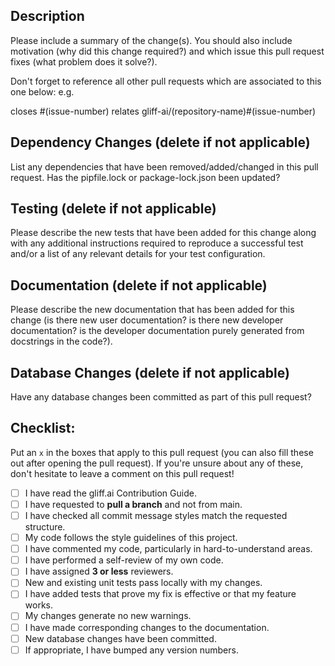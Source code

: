 ## Description

Please include a summary of the change(s).
You should also include motivation (why did this change required?) and which issue this pull request fixes (what problem does it solve?).

Don't forget to reference all other pull requests which are associated to this one below: e.g.

closes #(issue-number)
relates gliff-ai/(repository-name)#(issue-number)

## Dependency Changes (delete if not applicable)

List any dependencies that have been removed/added/changed in this pull request.
Has the pipfile.lock or package-lock.json been updated?

## Testing (delete if not applicable)

Please describe the new tests that have been added for this change along with any additional instructions required to reproduce a successful test and/or a list of any relevant details for your test configuration.

## Documentation (delete if not applicable)

Please describe the new documentation that has been added for this change (is there new user documentation? is there new developer documentation? is the developer documentation purely generated from docstrings in the code?).

## Database Changes (delete if not applicable)

Have any database changes been committed as part of this pull request?

## Checklist:

Put an `x` in the boxes that apply to this pull request (you can also fill these out after opening the pull request). If you're unsure about any of these, don't hesitate to leave a comment on this pull request!

- [ ] I have read the gliff.ai Contribution Guide.
- [ ] I have requested to **pull a branch** and not from main.
- [ ] I have checked all commit message styles match the requested structure.
- [ ] My code follows the style guidelines of this project.
- [ ] I have commented my code, particularly in hard-to-understand areas.
- [ ] I have performed a self-review of my own code.
- [ ] I have assigned **3 or less** reviewers.
- [ ] New and existing unit tests pass locally with my changes.
- [ ] I have added tests that prove my fix is effective or that my feature works.
- [ ] My changes generate no new warnings.
- [ ] I have made corresponding changes to the documentation.
- [ ] New database changes have been committed.
- [ ] If appropriate, I have bumped any version numbers.
